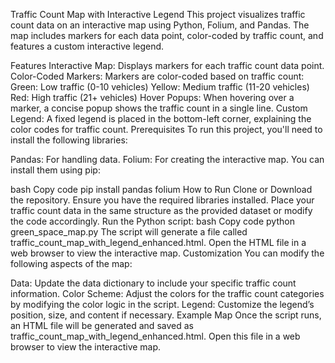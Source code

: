 Traffic Count Map with Interactive Legend
This project visualizes traffic count data on an interactive map using Python, Folium, and Pandas. The map includes markers for each data point, color-coded by traffic count, and features a custom interactive legend.

Features
Interactive Map: Displays markers for each traffic count data point.
Color-Coded Markers: Markers are color-coded based on traffic count:
Green: Low traffic (0-10 vehicles)
Yellow: Medium traffic (11-20 vehicles)
Red: High traffic (21+ vehicles)
Hover Popups: When hovering over a marker, a concise popup shows the traffic count in a single line.
Custom Legend: A fixed legend is placed in the bottom-left corner, explaining the color codes for traffic count.
Prerequisites
To run this project, you'll need to install the following libraries:

Pandas: For handling data.
Folium: For creating the interactive map.
You can install them using pip:

bash
Copy code
pip install pandas folium
How to Run
Clone or Download the repository.
Ensure you have the required libraries installed.
Place your traffic count data in the same structure as the provided dataset or modify the code accordingly.
Run the Python script:
bash
Copy code
python green_space_map.py
The script will generate a file called traffic_count_map_with_legend_enhanced.html.
Open the HTML file in a web browser to view the interactive map.
Customization
You can modify the following aspects of the map:

Data: Update the data dictionary to include your specific traffic count information.
Color Scheme: Adjust the colors for the traffic count categories by modifying the color logic in the script.
Legend: Customize the legend’s position, size, and content if necessary.
Example Map
Once the script runs, an HTML file will be generated and saved as traffic_count_map_with_legend_enhanced.html. Open this file in a web browser to view the interactive map.


